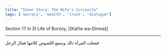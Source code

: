 ```yaml
---
title: "Inner Story: The Wife's Curiosity"
tags: ['secrecy', 'wealth', 'trust', "dialogue"]
---
```


 Section 17 in 3) Life of Burzoy, [[Kalīla wa-Dimna]]

---
ففعلت المرأة ذلك وسمع اللصوص كلامها فقال الرجل

